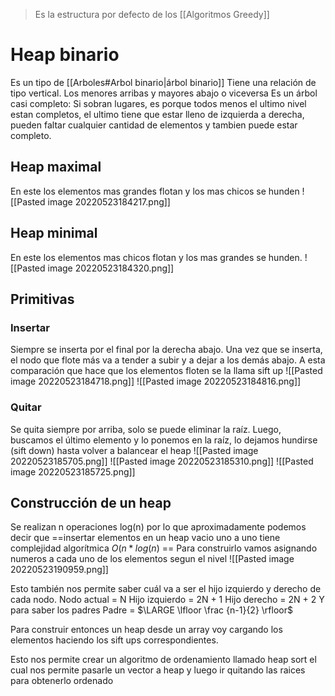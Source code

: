> Es la estructura por defecto de los [[Algoritmos Greedy]]
# Heap binario

Es un tipo de [[Arboles#Arbol binario|árbol binario]]
Tiene una relación de tipo vertical. Los menores arribas y mayores abajo o viceversa
Es un árbol casi completo: Si sobran lugares, es porque todos menos el ultimo nivel estan completos, el ultimo tiene que estar lleno de izquierda a derecha, pueden faltar cualquier cantidad de elementos y tambien puede estar completo. 

## Heap maximal
En este los elementos mas grandes flotan y los mas chicos se hunden
![[Pasted image 20220523184217.png]]

## Heap minimal
En este los elementos mas chicos flotan y los mas grandes se hunden.
![[Pasted image 20220523184320.png]]

## Primitivas
### Insertar
Siempre se inserta por el final por la derecha abajo. Una vez que se inserta, el nodo que flote más va a tender a subir y a dejar a los demás abajo.  A esta comparación que hace que los elementos floten se la llama sift up
![[Pasted image 20220523184718.png]]
![[Pasted image 20220523184816.png]]

### Quitar
Se quita siempre por arriba, solo se puede eliminar la raíz. Luego, buscamos el último elemento y lo ponemos en la raíz, lo dejamos hundirse (sift down) hasta volver a balancear el heap
![[Pasted image 20220523185705.png]]
![[Pasted image 20220523185310.png]]
![[Pasted image 20220523185725.png]]

## Construcción de un heap
Se realizan n operaciones log(n) por lo que aproximadamente podemos decir que
==insertar elementos en un heap vacio uno a uno tiene complejidad algorítmica $O(n*log(n)$ ==
Para construirlo vamos asignando numeros a cada uno de los elementos segun el nivel
![[Pasted image 20220523190959.png]]

Esto también nos permite saber cuál va a ser el hijo izquierdo y derecho de cada nodo. 
Nodo actual = N
Hijo izquierdo = 2N + 1
Hijo derecho = 2N + 2
Y para saber los padres
Padre = $\LARGE \lfloor \frac {n-1}{2} \rfloor$ 

Para construir entonces un heap desde un array voy cargando los elementos haciendo los sift ups correspondientes.

Esto nos permite crear un algoritmo de ordenamiento llamado heap sort el cual nos permite pasarle un vector a heap y luego ir quitando las raices para obtenerlo ordenado